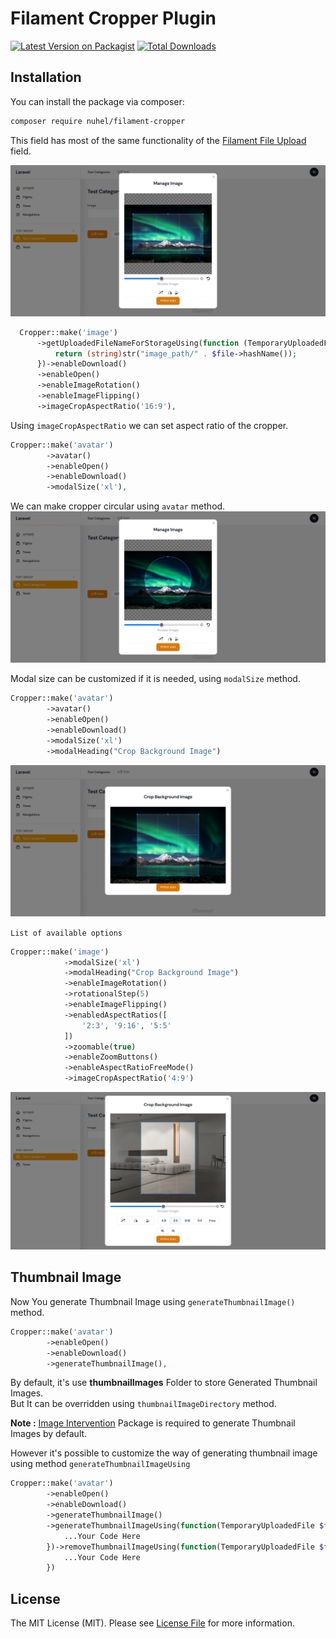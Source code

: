 # Filament Cropper Plugin

[![Latest Version on Packagist](https://img.shields.io/packagist/v/nuhel/filament-cropper.svg?style=flat-square)](https://packagist.org/packages/nuhel/filament-cropper)
[![Total Downloads](https://img.shields.io/packagist/dt/nuhel/filament-cropper.svg?style=flat-square)](https://packagist.org/packages/nuhel/filament-cropper)


## Installation

You can install the package via composer:

```bash
composer require nuhel/filament-cropper
```

This field has most of the same functionality of the [Filament File Upload](https://filamentphp.com/docs/2.x/forms/fields#file-upload) field.

![screenshot of square croppie](./images/example.png)
```php
  Cropper::make('image')
      ->getUploadedFileNameForStorageUsing(function (TemporaryUploadedFile $file): string {
          return (string)str("image_path/" . $file->hashName());
      })->enableDownload()
      ->enableOpen()
      ->enableImageRotation()
      ->enableImageFlipping()
      ->imageCropAspectRatio('16:9'),
```
Using `imageCropAspectRatio` we can set aspect ratio of the cropper.

```php
Cropper::make('avatar')
        ->avatar()
        ->enableOpen()
        ->enableDownload()
        ->modalSize('xl'),
```
We can make cropper circular using `avatar` method.
![screenshot of big modal](./images/circural-example.png)

Modal size can be customized if it is needed,
using `modalSize` method.
```php
Cropper::make('avatar')
        ->avatar()
        ->enableOpen()
        ->enableDownload()
        ->modalSize('xl')
        ->modalHeading("Crop Background Image")
```
![screenshot of big modal](./images/xl-modal-example.png)

`List of available options`

```php
Cropper::make('image')
            ->modalSize('xl')
            ->modalHeading("Crop Background Image")
            ->enableImageRotation()
            ->rotationalStep(5)
            ->enableImageFlipping()
            ->enabledAspectRatios([
                '2:3', '9:16', '5:5'
            ])
            ->zoomable(true)
            ->enableZoomButtons()
            ->enableAspectRatioFreeMode()
            ->imageCropAspectRatio('4:9')
```
![screenshot of big modal](./images/all-options.png)

## Thumbnail Image
Now You generate Thumbnail Image using `generateThumbnailImage()` method.

```php  
Cropper::make('avatar')
		->enableOpen()
		->enableDownload()
		->generateThumbnailImage(),  
```

By default, it's use **thumbnailImages** Folder to store Generated Thumbnail Images.  
But It can be overridden using `thumbnailImageDirectory` method.

**Note :** [Image Intervention](https://github.com/Intervention/image) Package is required to generate Thumbnail Images by default.

However it's possible to customize the way of generating thumbnail image using method `generateThumbnailImageUsing`

```php  
Cropper::make('avatar')
		->enableOpen()
		->enableDownload()
		->generateThumbnailImage()
		->generateThumbnailImageUsing(function(TemporaryUploadedFile $file, string $filename, string $diskName, ?string $directory, string $visibility){
			...Your Code Here
		})->removeThumbnailImageUsing(function(TemporaryUploadedFile $file, string $filePath, string $diskName, ?string $directory, string $visibility){  
			...Your Code Here
		})
```


## License

The MIT License (MIT). Please see [License File](LICENSE.md) for more information.
